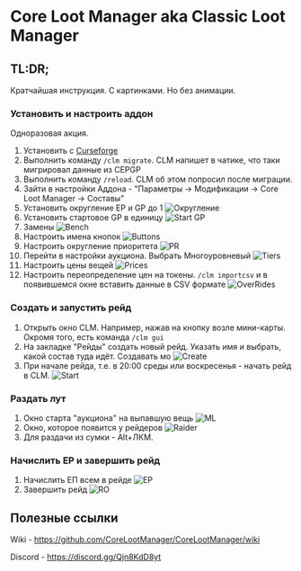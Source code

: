 # Core Loot Manager aka Classic Loot Manager

## TL:DR;

Кратчайшая инструкция. С картинками. Но без анимации.

### Установить и настроить аддон

Одноразовая акция.

1. Установить с [Curseforge](https://www.curseforge.com/wow/addons/classic-loot-manager)
2. Выполнить команду ```/clm migrate```. CLM напишет в чатике, что таки мигрировал данные из CEPGP
3. Выполнить команду ```/reload```. CLM об этом попросил после миграции.
4. Зайти в настройки Аддона  - "Параметры -> Модификации -> Core Loot Manager -> Составы"
5. Установить округление EP и GP до 1
![Округление](./img/rounding.png)
6. Установить стартовое GP в единицу
![Start GP](./img/start_gp.png)
7. Замены
![Bench](./img/bench.png)
8. Настроить имена кнопок
![Buttons](./img/button.png)
9. Настроить округление приоритета
![PR](./img/pr.png)
10. Перейти в настройки аукциона. Выбрать Многоуровневый
![Tiers](./img/tiers.png)
11. Настроить цены вещей
![Prices](./img/prices.png)
12. Настроить переопределение цен на токены. ```/clm importcsv``` и в появившемся окне вставить данные в CSV формате
![OverRides](./img/overrides.png)

### Создать и запустить рейд
1. Открыть окно CLM. Например, нажав на кнопку возле мини-карты. Окромя того, есть команда ```/clm gui```
2. На закладке "Рейды" создать новый рейд. Указать имя и выбрать, какой состав туда идёт. Создавать мо
![Create](./img/create_raid.png)
3. При начале рейда, т.е. в 20:00 среды или воскресенья - начать рейд в CLM.
![Start](./img/start.png)

### Раздать лут
1. Окно старта "аукциона" на выпавшую вещь
![ML](./img/loot.png)
2. Окно, которое появится у рейдеров
![Raider](./img/epics.png)
3. Для раздачи из сумки - Alt+ЛКМ.

### Начислить EP и завершить рейд
1. Начислить ЕП всем в рейде
![EP](./img/ep.png)
2. Завершить рейд
![RO](./img/ro.png)



## Полезные ссылки
Wiki - https://github.com/CoreLootManager/CoreLootManager/wiki

Discord - https://discord.gg/Qjn8KdD8yt
